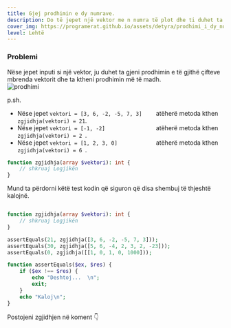 ```yaml
---
title: Gjej prodhimin e dy numrave.
description: Do të jepet një vektor me n numra të plot dhe ti duhet ta gjesh se cili qift i numrave jep vektorin më të madh.
cover_img: https://programerat.github.io/assets/detyra/prodhimi_i_dy_numrave.png
level: Lehtë    
---
```


### Problemi

Nëse jepet inputi si një vektor, ju duhet ta gjeni prodhimin e të gjithë çifteve mbrenda vektorit dhe ta ktheni prodhimin më të madh.     
![prodhimi](https://programerat.github.io/assets/detyra/prodhimi.png)
               
p.sh.
* Nëse jepet `vektori = [3, 6, -2, -5, 7, 3]	` atëherë metoda kthen `zgjidhja(vektori) = 21`.
* Nëse jepet `vektori = [-1, -2]				` atëherë metoda kthen `zgjidhja(vektori) = 2 `.
* Nëse jepet `vektori = [1, 2, 3, 0]  			` atëherë metoda kthen `zgjidhja(vektori) = 6 `.

          
```php
function zgjidhja(array $vektori): int {
    // shkruaj Logjikën                        
}

```   

Mund ta përdorni këtë test kodin që siguron që disa shembuj të thjeshtë kalojnë.

```php

function zgjidhja(array $vektori): int {
    // shkruaj Logjikën                        
}

assertEquals(21, zgjidhja([3, 6, -2, -5, 7, 3]));
assertEquals(30, zgjidhja([5, 6, -4, 2, 3, 2, -23]));
assertEquals(0, zgjidhja([[1, 0, 1, 0, 1000]));

function assertEquals($ex, $res) {
	if ($ex !== $res) {
		echo "Deshtoj...  \n";
		exit;
	}
	echo "Kaloj\n";
}
```
   

Postojeni zgjidhjen në koment 👇